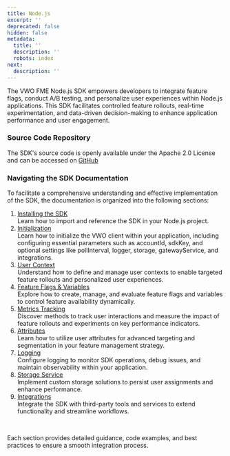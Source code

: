 ```yaml
---
title: Node.js
excerpt: ''
deprecated: false
hidden: false
metadata:
  title: ''
  description: ''
  robots: index
next:
  description: ''
---
```

The VWO FME Node.js SDK empowers developers to integrate feature flags, conduct A/B testing, and personalize user experiences within Node.js applications. This SDK facilitates controlled feature rollouts, real-time experimentation, and data-driven decision-making to enhance application performance and user engagement.

### Source Code Repository

The SDK's source code is openly available under the Apache 2.0 License and can be accessed on [GitHub](https://github.com/wingify/vwo-fme-node-sdk)

### Navigating the SDK Documentation

To facilitate a comprehensive understanding and effective implementation of the SDK, the documentation is organized into the following sections:

1. [Installing the SDK](doc:fme-node-install)\
   Learn how to import and reference the SDK in your Node.js project.
2. [Initialization](doc:fme-node-initialization)\
   Learn how to initialize the VWO client within your application, including configuring essential parameters such as accountId, sdkKey, and optional settings like pollInterval, logger, storage, gatewayService, and integrations.
3. [User Context](doc:fme-node-context)\
   Understand how to define and manage user contexts to enable targeted feature rollouts and personalized user experiences.
4. [Feature Flags & Variables](doc:fme-node-flags)\
   Explore how to create, manage, and evaluate feature flags and variables to control feature availability dynamically.
5. [Metrics Tracking](doc:fme-node-metrics)\
   Discover methods to track user interactions and measure the impact of feature rollouts and experiments on key performance indicators.
6. [Attributes](doc:fme-node-attributes)\
   Learn how to utilize user attributes for advanced targeting and segmentation in your feature management strategy.
7. [Logging](doc:fme-node-logging)\
   Configure logging to monitor SDK operations, debug issues, and maintain observability within your application.
8. [Storage Service](doc:fme-node-storage)\
   Implement custom storage solutions to persist user assignments and enhance performance.
9. [Integrations](doc:fme-node-integrations)\
   Integrate the SDK with third-party tools and services to extend functionality and streamline workflows.

<br />

Each section provides detailed guidance, code examples, and best practices to ensure a smooth integration process.